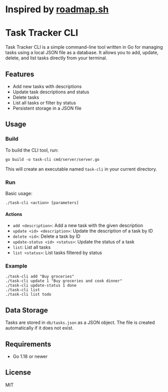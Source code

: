 # Inspired by [roadmap.sh](https://roadmap.sh/projects/task-tracker)
# Task Tracker CLI

Task Tracker CLI is a simple command-line tool written in Go for managing tasks using a local JSON file as a database. It allows you to add, update, delete, and list tasks directly from your terminal.

## Features
- Add new tasks with descriptions
- Update task descriptions and status
- Delete tasks
- List all tasks or filter by status
- Persistent storage in a JSON file

## Usage

### Build
To build the CLI tool, run:

```
go build -o task-cli cmd/server/server.go
```

This will create an executable named `task-cli` in your current directory.

### Run
Basic usage:

```
./task-cli <action> [parameters]
```

#### Actions
- `add <description>`: Add a new task with the given description
- `update <id> <description>`: Update the description of a task by ID
- `delete <id>`: Delete a task by ID
- `update-status <id> <status>`: Update the status of a task
- `list`: List all tasks
- `list <status>`: List tasks filtered by status

### Example
```
./task-cli add "Buy groceries"
./task-cli update 1 "Buy groceries and cook dinner"
./task-cli update-status 1 done
./task-cli list
./task-cli list todo
```

## Data Storage
Tasks are stored in `db/tasks.json` as a JSON object. The file is created automatically if it does not exist.

## Requirements
- Go 1.18 or newer

## License
MIT

